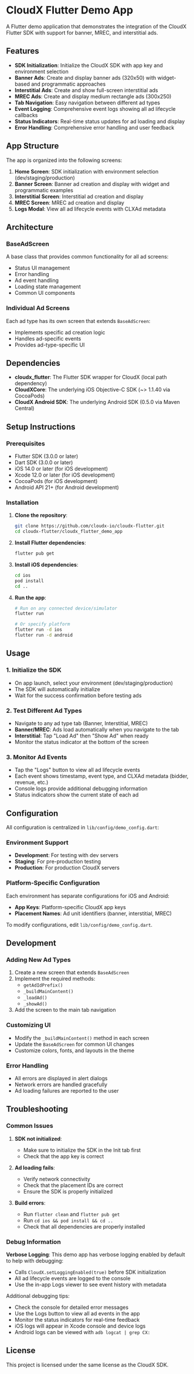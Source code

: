 # CloudX Flutter Demo App

A Flutter demo application that demonstrates the integration of the CloudX Flutter SDK with support for banner, MREC, and interstitial ads.

## Features

- **SDK Initialization**: Initialize the CloudX SDK with app key and environment selection
- **Banner Ads**: Create and display banner ads (320x50) with widget-based and programmatic approaches
- **Interstitial Ads**: Create and show full-screen interstitial ads
- **MREC Ads**: Create and display medium rectangle ads (300x250)
- **Tab Navigation**: Easy navigation between different ad types
- **Event Logging**: Comprehensive event logs showing all ad lifecycle callbacks
- **Status Indicators**: Real-time status updates for ad loading and display
- **Error Handling**: Comprehensive error handling and user feedback

## App Structure

The app is organized into the following screens:

1. **Home Screen**: SDK initialization with environment selection (dev/staging/production)
2. **Banner Screen**: Banner ad creation and display with widget and programmatic examples
3. **Interstitial Screen**: Interstitial ad creation and display
4. **MREC Screen**: MREC ad creation and display
5. **Logs Modal**: View all ad lifecycle events with CLXAd metadata

## Architecture

### BaseAdScreen
A base class that provides common functionality for all ad screens:
- Status UI management
- Error handling
- Ad event handling
- Loading state management
- Common UI components

### Individual Ad Screens
Each ad type has its own screen that extends `BaseAdScreen`:
- Implements specific ad creation logic
- Handles ad-specific events
- Provides ad-type-specific UI

## Dependencies

- **cloudx_flutter**: The Flutter SDK wrapper for CloudX (local path dependency)
- **CloudXCore**: The underlying iOS Objective-C SDK (~> 1.1.40 via CocoaPods)
- **CloudX Android SDK**: The underlying Android SDK (0.5.0 via Maven Central)

## Setup Instructions

### Prerequisites
- Flutter SDK (3.0.0 or later)
- Dart SDK (3.0.0 or later)
- iOS 14.0 or later (for iOS development)
- Xcode 12.0 or later (for iOS development)
- CocoaPods (for iOS development)
- Android API 21+ (for Android development)

### Installation

1. **Clone the repository**:
   ```bash
   git clone https://github.com/cloudx-io/cloudx-flutter.git
   cd cloudx-flutter/cloudx_flutter_demo_app
   ```

2. **Install Flutter dependencies**:
   ```bash
   flutter pub get
   ```

3. **Install iOS dependencies**:
   ```bash
   cd ios
   pod install
   cd ..
   ```

4. **Run the app**:
   ```bash
   # Run on any connected device/simulator
   flutter run

   # Or specify platform
   flutter run -d ios
   flutter run -d android
   ```

## Usage

### 1. Initialize the SDK
- On app launch, select your environment (dev/staging/production)
- The SDK will automatically initialize
- Wait for the success confirmation before testing ads

### 2. Test Different Ad Types
- Navigate to any ad type tab (Banner, Interstitial, MREC)
- **Banner/MREC**: Ads load automatically when you navigate to the tab
- **Interstitial**: Tap "Load Ad" then "Show Ad" when ready
- Monitor the status indicator at the bottom of the screen

### 3. Monitor Ad Events
- Tap the "Logs" button to view all ad lifecycle events
- Each event shows timestamp, event type, and CLXAd metadata (bidder, revenue, etc.)
- Console logs provide additional debugging information
- Status indicators show the current state of each ad

## Configuration

All configuration is centralized in `lib/config/demo_config.dart`:

### Environment Support
- **Development**: For testing with dev servers
- **Staging**: For pre-production testing
- **Production**: For production CloudX servers

### Platform-Specific Configuration
Each environment has separate configurations for iOS and Android:
- **App Keys**: Platform-specific CloudX app keys
- **Placement Names**: Ad unit identifiers (banner, interstitial, MREC)

To modify configurations, edit `lib/config/demo_config.dart`.

## Development

### Adding New Ad Types
1. Create a new screen that extends `BaseAdScreen`
2. Implement the required methods:
   - `getAdIdPrefix()`
   - `_buildMainContent()`
   - `_loadAd()`
   - `_showAd()`
3. Add the screen to the main tab navigation

### Customizing UI
- Modify the `_buildMainContent()` method in each screen
- Update the `BaseAdScreen` for common UI changes
- Customize colors, fonts, and layouts in the theme

### Error Handling
- All errors are displayed in alert dialogs
- Network errors are handled gracefully
- Ad loading failures are reported to the user

## Troubleshooting

### Common Issues

1. **SDK not initialized**:
   - Make sure to initialize the SDK in the Init tab first
   - Check that the app key is correct

2. **Ad loading fails**:
   - Verify network connectivity
   - Check that the placement IDs are correct
   - Ensure the SDK is properly initialized

3. **Build errors**:
   - Run `flutter clean` and `flutter pub get`
   - Run `cd ios && pod install && cd ..`
   - Check that all dependencies are properly installed

### Debug Information

**Verbose Logging**: This demo app has verbose logging enabled by default to help with debugging:
- Calls `CloudX.setLoggingEnabled(true)` before SDK initialization
- All ad lifecycle events are logged to the console
- Use the in-app Logs viewer to see event history with metadata

Additional debugging tips:
- Check the console for detailed error messages
- Use the Logs button to view all ad events in the app
- Monitor the status indicators for real-time feedback
- iOS logs will appear in Xcode console and device logs
- Android logs can be viewed with `adb logcat | grep CX:`

## License

This project is licensed under the same license as the CloudX SDK. 